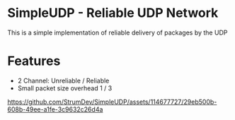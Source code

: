 # SimpleUDP - Reliable UDP Network
This is a simple implementation of reliable delivery of packages by the UDP

# Features
* 2 Channel: Unreliable / Reliable
* Small packet size overhead 1 / 3

https://github.com/StrumDev/SimpleUDP/assets/114677727/29eb500b-608b-49ee-a1fe-3c9632c26d4a
